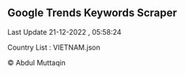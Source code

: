 

## Google Trends Keywords Scraper 
 
Last Update 21-12-2022 , 05:58:24

Country List :
VIETNAM.json



© Abdul Muttaqin 
